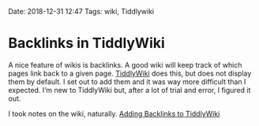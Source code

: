 Date: 2018-12-31 12:47
Tags: wiki, Tiddlywiki

# Backlinks in TiddlyWiki

A nice feature of wikis is backlinks. A good wiki will keep track of which pages link back to a given page. [TiddlyWiki][1] does this, but does not display them by default. I set out to add them and it was way more difficult than I expected. I’m new to TiddlyWiki but, after a lot of trial and error, I figured it out.

I took notes on the wiki, naturally. [Adding Backlinks to TiddlyWiki][2]

[1]:	https://tiddlywiki.com
[2]:	https://rudimentarylathe.org/#Adding%20Backlinks%20to%20TiddlyWiki